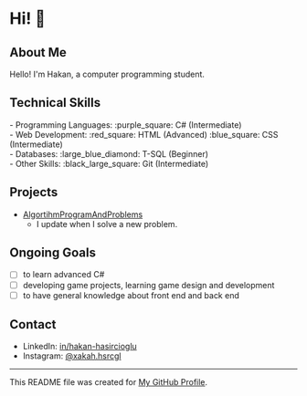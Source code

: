 # Hi! :wave:

## About Me
Hello! I'm Hakan, a computer programming student.

## Technical Skills
<div style="display: flex; justify-content: space-between;">
- Programming Languages:
  :purple_square: C# (Intermediate)
  </div>
  <div style="display: flex; justify-content: space-between;">
- Web Development:
  :red_square: HTML (Advanced)
  :blue_square: CSS (Intermediate)
 </div>
  <div style="display: flex; justify-content: space-between;">
- Databases:
  :large_blue_diamond: T-SQL (Beginner)
    </div>
<div style="display: flex; justify-content: space-between;">
- Other Skills:
  :black_large_square: Git (Intermediate)
 </div>


## Projects
- [AlgortihmProgramAndProblems](https://github.com/Hakan-Hasircioglu/AlgortihmProgramAndProblems)
  - I update when I solve a new problem.

## Ongoing Goals
- [ ] to learn advanced C#
- [ ] developing game projects, learning game design and development
- [ ] to have general knowledge about front end and back end

## Contact
- LinkedIn: [in/hakan-hasircioglu](https://www.linkedin.com/in/hakan-hasircioglu-708263299/)
- Instagram: [@xakah.hsrcgl](https://www.instagram.com/xakah.hsrcgl/)

---
This README file was created for [My GitHub Profile](https://github.com/Hakan-Hasircioglu).
